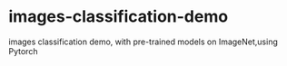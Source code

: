 # images-classification-demo
images classification demo, with pre-trained models on ImageNet,using Pytorch
